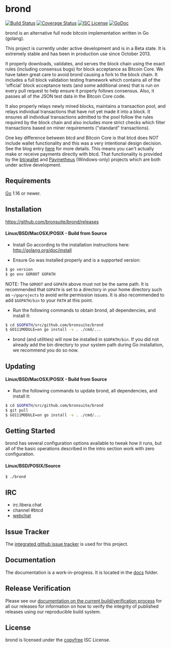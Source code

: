 brond
====

[![Build Status](https://github.com/bronsuite/brond/workflows/Build%20and%20Test/badge.svg)](https://github.com/bronsuite/brond/actions)
[![Coverage Status](https://coveralls.io/repos/github/bronsuite/brond/badge.svg?branch=master)](https://coveralls.io/github/bronsuite/brond?branch=master)
[![ISC License](https://img.shields.io/badge/license-ISC-blue.svg)](http://copyfree.org)
[![GoDoc](https://img.shields.io/badge/godoc-reference-blue.svg)](https://pkg.go.dev/github.com/bronsuite/brond)

brond is an alternative full node bitcoin implementation written in Go (golang).

This project is currently under active development and is in a Beta state.  It
is extremely stable and has been in production use since October 2013.

It properly downloads, validates, and serves the block chain using the exact
rules (including consensus bugs) for block acceptance as Bitcoin Core.  We have
taken great care to avoid brond causing a fork to the block chain.  It includes a
full block validation testing framework which contains all of the 'official'
block acceptance tests (and some additional ones) that is run on every pull
request to help ensure it properly follows consensus.  Also, it passes all of
the JSON test data in the Bitcoin Core code.

It also properly relays newly mined blocks, maintains a transaction pool, and
relays individual transactions that have not yet made it into a block.  It
ensures all individual transactions admitted to the pool follow the rules
required by the block chain and also includes more strict checks which filter
transactions based on miner requirements ("standard" transactions).

One key difference between btcd and Bitcoin Core is that btcd does *NOT* include
wallet functionality and this was a very intentional design decision.  See the
blog entry [here](https://web.archive.org/web/20171125143919/https://blog.conformal.com/btcd-not-your-moms-bitcoin-daemon)
for more details.  This means you can't actually make or receive payments
directly with btcd.  That functionality is provided by the
[btcwallet](https://github.com/btcsuite/btcwallet) and
[Paymetheus](https://github.com/btcsuite/Paymetheus) (Windows-only) projects
which are both under active development.

## Requirements

[Go](http://golang.org) 1.16 or newer.

## Installation

https://github.com/bronsuite/brond/releases

#### Linux/BSD/MacOSX/POSIX - Build from Source

- Install Go according to the installation instructions here:
  http://golang.org/doc/install

- Ensure Go was installed properly and is a supported version:

```bash
$ go version
$ go env GOROOT GOPATH
```

NOTE: The `GOROOT` and `GOPATH` above must not be the same path.  It is
recommended that `GOPATH` is set to a directory in your home directory such as
`~/goprojects` to avoid write permission issues.  It is also recommended to add
`$GOPATH/bin` to your `PATH` at this point.

- Run the following commands to obtain brond, all dependencies, and install it:

```bash
$ cd $GOPATH/src/github.com/bronsuite/brond
$ GO111MODULE=on go install -v . ./cmd/...
```

- brond (and utilities) will now be installed in ```$GOPATH/bin```.  If you did
  not already add the bin directory to your system path during Go installation,
  we recommend you do so now.

## Updating

#### Linux/BSD/MacOSX/POSIX - Build from Source

- Run the following commands to update brond, all dependencies, and install it:

```bash
$ cd $GOPATH/src/github.com/bronsuite/brond
$ git pull
$ GO111MODULE=on go install -v . ./cmd/...
```

## Getting Started

brond has several configuration options available to tweak how it runs, but all
of the basic operations described in the intro section work with zero
configuration.

#### Linux/BSD/POSIX/Source

```bash
$ ./brond
```

## IRC

- irc.libera.chat
- channel #btcd
- [webchat](https://web.libera.chat/gamja/?channels=btcd)

## Issue Tracker

The [integrated github issue tracker](https://github.com/bronsuite/brond/issues)
is used for this project.

## Documentation

The documentation is a work-in-progress.  It is located in the [docs](https://github.com/bronsuite/brond/tree/master/docs) folder.

## Release Verification

Please see our [documentation on the current build/verification
process](https://github.com/bronsuite/brond/tree/master/release) for all our
releases for information on how to verify the integrity of published releases
using our reproducible build system.

## License

brond is licensed under the [copyfree](http://copyfree.org) ISC License.
